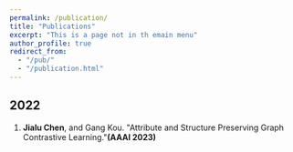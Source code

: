 ```yaml
---
permalink: /publication/
title: "Publications"
excerpt: "This is a page not in th emain menu"
author_profile: true
redirect_from: 
  - "/pub/"
  - "/publication.html"
---
```

## 2022
1. **Jialu Chen**, and Gang Kou. "Attribute and Structure Preserving Graph Contrastive Learning."**(AAAI 2023)**

